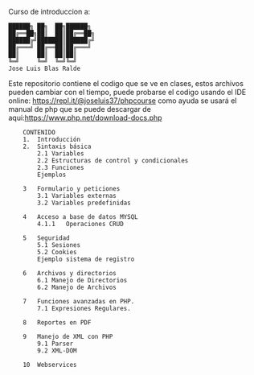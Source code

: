 Curso de introduccion a:

    ██████╗ ██╗  ██╗██████╗ 
    ██╔══██╗██║  ██║██╔══██╗
    ██████╔╝███████║██████╔╝
    ██╔═══╝ ██╔══██║██╔═══╝ 
    ██║     ██║  ██║██║     
    ╚═╝     ╚═╝  ╚═╝╚═╝
    Jose Luis Blas Ralde

Este repositorio contiene el codigo que se ve en clases,
estos archivos pueden cambiar con el tiempo, puede probarse 
el codigo usando el IDE online: https://repl.it/@joseluis37/phpcourse
como ayuda se usará el manual de php que se puede descargar de aqui:https://www.php.net/download-docs.php

        CONTENIDO
        1.	Introducción
        2.	Sintaxis básica
            2.1	Variables
            2.2	Estructuras de control y condicionales
            2.3	Funciones 
            Ejemplos

        3	Formulario y peticiones
            3.1	Variables externas
            3.2	Variables predefinidas

        4	Acceso a base de datos MYSQL
            4.1.1	Operaciones CRUD

        5	Seguridad
            5.1	Sesiones
            5.2	Cookies
            Ejemplo sistema de registro

        6	Archivos y directorios
            6.1	Manejo de Directorios
            6.2	Manejo de Archivos

        7	Funciones avanzadas en PHP.
            7.1	Expresiones Regulares. 

        8	Reportes en PDF

        9	Manejo de XML con PHP
            9.1	Parser
            9.2	XML-DOM

        10	Webservices
